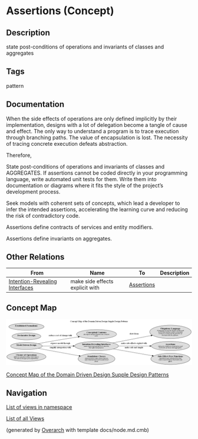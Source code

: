 
# Assertions (Concept)
## Description
state post-conditions of operations and invariants of classes and aggregates


## Tags
pattern

## Documentation
When the side effects of operations are only defined implicitly by their
implementation, designs with a lot of delegation become a tangle of cause and
effect. The only way to understand a program is to trace execution through
branching paths. The value of encapsulation is lost. The necessity of tracing
concrete execution defeats abstraction.

Therefore,

State post-conditions of operations and invariants of classes and AGGREGATES.
If assertions cannot be coded directly in your programming language, write
automated unit tests for them. Write them into documentation or diagrams where
it fits the style of the project’s development process.

Seek models with coherent sets of concepts, which lead a developer to infer the
intended assertions, accelerating the learning curve and reducing the risk of
contradictory code.

Assertions define contracts of services and entity modifiers.

Assertions define invariants on aggregates.
## Other Relations
| From | Name | To | Description |
|---|---|---|---|
| [Intention-Revealing Interfaces](../../../software-development/domain-driven-design/supple-design/intention-revealing-interfaces.md) | make side effects explicit with | [Assertions](../../../software-development/domain-driven-design/supple-design/assertions.md) |  |

## Concept Map
![Concept Map of the Domain Driven Design Supple Design Patterns](../../../software-development/domain-driven-design/supple-design/concept-view.png)

[Concept Map of the Domain Driven Design Supple Design Patterns](../../../software-development/domain-driven-design/supple-design/concept-view.md)


## Navigation
[List of views in namespace](./views-in-namespace.md)

[List of all Views](../../../views.md)


(generated by [Overarch](https://github.com/soulspace-org/overarch) with template docs/node.md.cmb)
